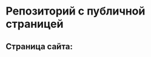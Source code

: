 # Репозиторий с публичной страницей
## Страница сайта:
<!--- Здесь будет ссылка на публичную страницу ---!>